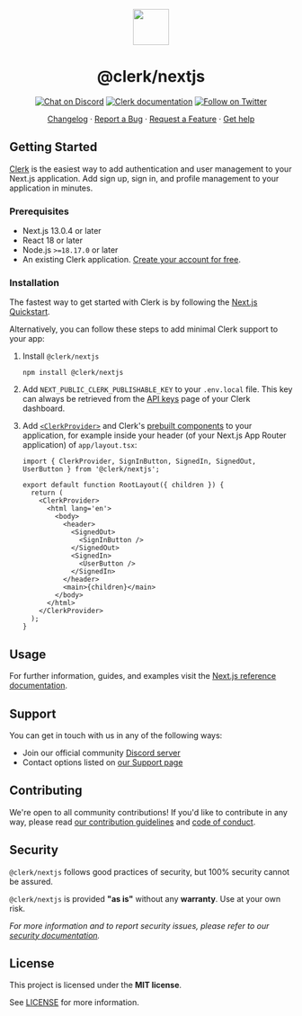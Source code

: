 <p align="center">
  <a href="https://clerk.com?utm_source=github&utm_medium=clerk_nextjs" target="_blank" rel="noopener noreferrer">
    <picture>
      <source media="(prefers-color-scheme: dark)" srcset="https://images.clerk.com/static/logo-dark-mode-400x400.png">
      <img src="https://images.clerk.com/static/logo-light-mode-400x400.png" height="64">
    </picture>
  </a>
  <br />
  <h1 align="center">@clerk/nextjs</h1>
</p>

<div align="center">

[![Chat on Discord](https://img.shields.io/discord/856971667393609759.svg?logo=discord)](https://clerk.com/discord)
[![Clerk documentation](https://img.shields.io/badge/documentation-clerk-green.svg)](https://clerk.com/docs?utm_source=github&utm_medium=clerk_nextjs)
[![Follow on Twitter](https://img.shields.io/twitter/follow/ClerkDev?style=social)](https://twitter.com/intent/follow?screen_name=ClerkDev)

[Changelog](https://github.com/clerk/javascript/blob/main/packages/nextjs/CHANGELOG.md)
·
[Report a Bug](https://github.com/clerk/javascript/issues/new?assignees=&labels=needs-triage&projects=&template=BUG_REPORT.yml)
·
[Request a Feature](https://feedback.clerk.com/roadmap)
·
[Get help](https://clerk.com/contact)

</div>

## Getting Started

[Clerk](https://clerk.com/?utm_source=github&utm_medium=clerk_nextjs) is the easiest way to add authentication and user management to your Next.js application. Add sign up, sign in, and profile management to your application in minutes.

### Prerequisites

- Next.js 13.0.4 or later
- React 18 or later
- Node.js `>=18.17.0` or later
- An existing Clerk application. [Create your account for free](https://dashboard.clerk.com/sign-up?utm_source=github&utm_medium=clerk_nextjs).

### Installation

The fastest way to get started with Clerk is by following the [Next.js Quickstart](https://clerk.com/docs/quickstarts/nextjs?utm_source=github&utm_medium=clerk_nextjs).

Alternatively, you can follow these steps to add minimal Clerk support to your app:

1. Install `@clerk/nextjs`

   ```shell
   npm install @clerk/nextjs
   ```

1. Add `NEXT_PUBLIC_CLERK_PUBLISHABLE_KEY` to your `.env.local` file. This key can always be retrieved from the [API keys](https://dashboard.clerk.com/last-active?path=api-keys) page of your Clerk dashboard.

1. Add [`<ClerkProvider>`](https://clerk.com/docs/components/clerk-provider?utm_source=github&utm_medium=clerk_nextjs) and Clerk's [prebuilt components](https://clerk.com/docs/components/overview?utm_source=github&utm_medium=clerk_nextjs) to your application, for example inside your header (of your Next.js App Router application) of `app/layout.tsx`:

   ```tsx
   import { ClerkProvider, SignInButton, SignedIn, SignedOut, UserButton } from '@clerk/nextjs';

   export default function RootLayout({ children }) {
     return (
       <ClerkProvider>
         <html lang='en'>
           <body>
             <header>
               <SignedOut>
                 <SignInButton />
               </SignedOut>
               <SignedIn>
                 <UserButton />
               </SignedIn>
             </header>
             <main>{children}</main>
           </body>
         </html>
       </ClerkProvider>
     );
   }
   ```

## Usage

For further information, guides, and examples visit the [Next.js reference documentation](https://clerk.com/docs/references/nextjs/overview?utm_source=github&utm_medium=clerk_nextjs).

## Support

You can get in touch with us in any of the following ways:

- Join our official community [Discord server](https://clerk.com/discord)
- Contact options listed on [our Support page](https://clerk.com/support?utm_source=github&utm_medium=clerk_nextjs)

## Contributing

We're open to all community contributions! If you'd like to contribute in any way, please read [our contribution guidelines](https://github.com/clerk/javascript/blob/main/docs/CONTRIBUTING.md) and [code of conduct](https://github.com/clerk/javascript/blob/main/docs/CODE_OF_CONDUCT.md).

## Security

`@clerk/nextjs` follows good practices of security, but 100% security cannot be assured.

`@clerk/nextjs` is provided **"as is"** without any **warranty**. Use at your own risk.

_For more information and to report security issues, please refer to our [security documentation](https://github.com/clerk/javascript/blob/main/docs/SECURITY.md)._

## License

This project is licensed under the **MIT license**.

See [LICENSE](https://github.com/clerk/javascript/blob/main/packages/nextjs/LICENSE) for more information.

